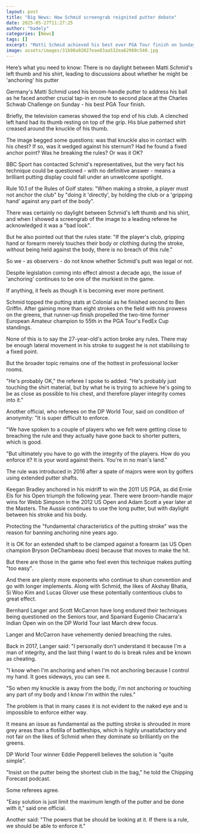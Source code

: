 ```yaml
---
layout: post
title: "Big News: How Schmid screengrab reignited putter debate"
date: 2025-05-27T11:27:25
author: "badely"
categories: [News]
tags: []
excerpt: "Matti Schmid achieved his best ever PGA Tour finish on Sunday, but his putting technique is facing increasing scrutiny."
image: assets/images/31b98a92027eae83aa532ea62980c540.jpg
---
```


Here’s what you need to know: There is no daylight between Matti Schmid's left thumb and his shirt, leading to discussions about whether he might be 'anchoring' his putter 

Germany's Matti Schmid used his broom-handle putter to address his ball as he faced another crucial tap-in en route to second place at the Charles Schwab Challenge on Sunday - his best PGA Tour finish.

Briefly, the television cameras showed the top end of his club. A clenched left hand had its thumb resting on top of the grip.  His blue patterned shirt creased around the knuckle of his thumb.

The image begged some questions: was that knuckle also in contact with his chest? If so, was it wedged against his sternum? Had he found a fixed anchor point? Was he breaking the rules? Or was it OK?

BBC Sport has contacted Schmid's representatives, but the very fact his technique could be questioned - with no definitive answer - means a brilliant putting display could fall under an unwelcome spotlight.

Rule 10.1 of the Rules of Golf states: "When making a stroke, a player must not anchor the club" by "doing it 'directly', by holding the club or a 'gripping hand' against any part of the body".

There was certainly no daylight between Schmid's left thumb and his shirt, and when I showed a screengrab of the image to a leading referee he acknowledged it was a "bad look".

But he also pointed out that the rules state: "If the player's club, gripping hand or forearm merely touches their body or clothing during the stroke, without being held against the body, there is no breach of this rule."

So we - as observers - do not know whether Schmid's putt was legal or not.

Despite legislation coming into effect almost a decade ago, the issue of 'anchoring' continues to be one of the murkiest in the game.

If anything, it feels as though it is becoming ever more pertinent.

Schmid topped the putting stats at Colonial as he finished second to Ben Griffin. After gaining more than eight strokes on the field with his prowess on the greens, that runner-up finish propelled the two-time former European Amateur champion to 55th in the PGA Tour's FedEx Cup standings.

None of this is to say the 27-year-old's action broke any rules. There may be enough lateral movement in his stroke to suggest he is not stabilising to a fixed point.

But the broader topic remains one of the hottest in professional locker rooms.

"He's probably OK," the referee I spoke to added. "He's probably just touching the shirt material, but by what he is trying to achieve he's going to be as close as possible to his chest, and therefore player integrity comes into it."

Another official, who referees on the DP World Tour, said on condition of anonymity: "It is super difficult to enforce.

"We have spoken to a couple of players who we felt were getting close to breaching the rule and they actually have gone back to shorter putters, which is good.

"But ultimately you have to go with the integrity of the players. How do you enforce it? It is your word against theirs. You're in no man's land."

The rule was introduced in 2016 after a spate of majors were won by golfers using extended putter shafts.

Keegan Bradley anchored in his midriff to win the 2011 US PGA, as did Ernie Els for his Open triumph the following year. There were broom-handle major wins for Webb Simpson in the 2012 US Open and Adam Scott a year later at the Masters. The Aussie continues to use the long putter, but with daylight between his stroke and his body.

Protecting the "fundamental characteristics of the putting stroke" was the reason for banning anchoring nine years ago.

It is OK for an extended shaft to be clamped against a forearm (as US Open champion Bryson DeChambeau does) because that moves to make the hit.

But there are those in the game who feel even this technique makes putting "too easy".

And there are plenty more exponents who continue to shun convention and go with longer implements. Along with Schmid, the likes of Akshay Bhatia, Si Woo Kim and Lucas Glover use these potentially contentious clubs to great effect.

Bernhard Langer and Scott McCarron have long endured their techniques being questioned on the Seniors tour, and Spaniard Eugenio Chacarra's Indian Open win on the DP World Tour last March drew focus.

Langer and McCarron have vehemently denied breaching the rules.

Back in 2017, Langer said: "I personally don't understand it because I'm a man of integrity, and the last thing I want to do is break rules and be known as cheating.

"I know when I'm anchoring and when I'm not anchoring because I control my hand. It goes sideways, you can see it.

"So when my knuckle is away from the body, I'm not anchoring or touching any part of my body and I know I'm within the rules."

The problem is that in many cases it is not evident to the naked eye and is impossible to enforce either way.

It means an issue as fundamental as the putting stroke is shrouded in more grey areas than a flotilla of battleships, which is highly unsatisfactory and not fair on the likes of Schmid when they dominate so brilliantly on the greens.

DP World Tour winner Eddie Pepperell believes the solution is "quite simple".

"Insist on the putter being the shortest club in the bag," he told the Chipping Forecast podcast.

Some referees agree.

"Easy solution is just limit the maximum length of the putter and be done with it," said one official.

Another said: "The powers that be should be looking at it. If there is a rule, we should be able to enforce it."

